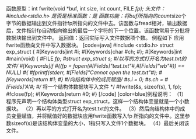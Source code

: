 函数原型：int fwrite(void *buf, int size, int count, FILE *fp);
头文件：#include<stdio.h>
是否是标准函数：是
函数功能：将buf所指向的count*size个字节的数据输出到文件指针fp所指向的文件中去。该函数与fread相对，输出数据后，文件指针fp自动指向输出的最后一个字符的下一个位置。该函数常用于分批将数据块输出到文件中。
返回值：返回实际写入文件数据项个数。
例程如下 应用fwrite函数向文件中写入数据块。
[code=java]
#include <stdio.h> 
struct exp_struct
{ 
  #[Keywords]int #i; 
  #[Keywords]char #ch; 
#}; 
#[Keywords]int #main(void) 
{ 
   #FILE *fp;
   #struct exp_struct s;
    #/*以写的方式打开名为test.txt的文件*/
   #[Keywords]if #((fp = fopen(#[Fields]"test.txt"#,#[Fields]"wb"#)) == NULL)
   #{
      #fprintf(stderr, #[Fields]"Cannot open the test.txt"#);
      #[Keywords]return #1; 
   #} 
   #/*向结构体中的成员赋值*/
   #s.i = 0;
   #s.ch = #[Fields]'A'#;
    #/* 将一个结构体数据块写入文件 */
   #fwrite(&s, sizeof(s), 1, fp);
   #fclose(fp);
   #[Keywords]return #0; 
#}
[/code]
[color=blue]例程说明：
（1）程序先声明一个结构体类型struct exp_struct，这样一个结构体变量就是一个小数据块。
（2）再以写的方式打开名为test.txt的文件。
（3）然后向结构体中的成员变量赋值，并将赋值好的数据块应用fwrite函数写入fp 所指向的文件中。这里参数sizeof(s)是该结构体变量的大小，1指只写入文件1个数据块。
（4）最后关闭该文件。
